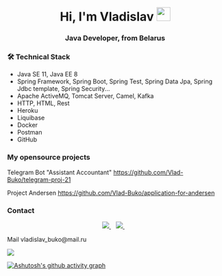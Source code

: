 <h1 align="center">Hi, I'm Vladislav
<img src="https://github.com/blackcater/blackcater/raw/main/images/Hi.gif" height="32"/></h1>
<h3 align="center">Java Developer, from Belarus</h3>

### 🛠 Technical Stack
- Java SE 11, Java EE 8
- Spring Framework, Spring Boot, Spring Test, Spring Data Jpa, Spring Jdbc template, Spring Security...
- Apache ActiveMQ, Tomcat Server, Camel, Kafka
- HTTP, HTML, Rest
- Heroku
- Liquibase 
- Docker
- Postman
- GitHub

### My opensource projects

Telegram Bot "Assistant Accountant"
https://github.com/Vlad-Buko/telegram-proj-21

Project Andersen 
https://github.com/Vlad-Buko/application-for-andersen

### Contact


<p align='center'>  
  <a href="https://t.me/vlad-buko" target="_blank">
    <img src="https://img.shields.io/badge/Telegram-2CA5E0?style=for-the-badge&logo=telegram&logoColor=white" />   
  </a>&nbsp;&nbsp;
  <a href="https://www.linkedin.com/in/vladislav-buko4444/" target="_blank">
    <img src="https://img.shields.io/badge/linkedin-%230077B5.svg?&style=for-the-badge&logo=linkedin&logoColor=white" />
  </a>&nbsp;&nbsp;
</p>
Mail
vladislav_buko@mail.ru



![](https://komarev.com/ghpvc/?username=Vlad-Buko)

[![Ashutosh's github activity graph](https://activity-graph.herokuapp.com/graph?username=Vlad-Buko)](https://github.com/Vlad-Buko/github-readme-activity-graph)


<!--
**Vlad-Buko/Vlad-Buko** is a ✨ _special_ ✨ repository because its `README.md` (this file) appears on your GitHub profile.

Here are some ideas to get you started:

- 🔭 I’m currently working on ...
- 🌱 I’m currently learning ...
- 👯 I’m looking to collaborate on ...
- 🤔 I’m looking for help with ...
- 💬 Ask me about ...
- 📫 How to reach me: ...
- 😄 Pronouns: ...
- ⚡ Fun fact: ...
-->

